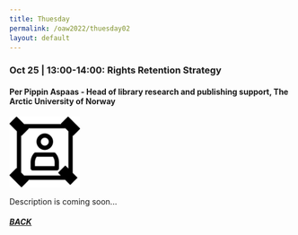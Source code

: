 ```yaml
---
title: Thuesday
permalink: /oaw2022/thuesday02
layout: default
---
```


### Oct 25 | 13:00-14:00: Rights Retention Strategy

#### Per Pippin Aspaas - Head of library research and publishing support, The Arctic University of Norway

<img src="/images/Doe.svg" alt="Per Pippin Aspaas" style="height: 25%; width:25%;"/>

Description is coming soon...

##### [BACK](https://openaccess.dk/oaw2022#programme-of-the-danish-open-access-week-2022)
